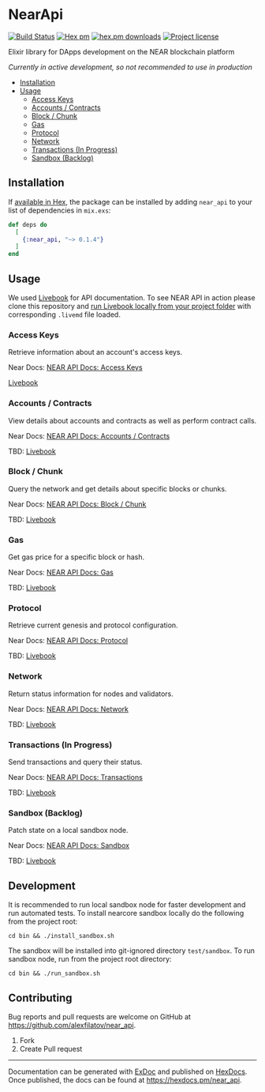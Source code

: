 # NearApi 
[![Build Status](https://github.com/alexfilatov/near_api/workflows/CI/badge.svg?branch=main)](https://github.com/alexfilatov/near_api/actions?query=workflow%3ACI) 
[![Hex pm](https://img.shields.io/hexpm/v/near_api.svg?style=flat)](https://hex.pm/packages/near_api) 
[![hex.pm downloads](https://img.shields.io/hexpm/dt/near_api.svg?style=flat)](https://hex.pm/packages/near_api)
[![Project license](https://img.shields.io/badge/license-MIT-blue.svg)](https://opensource.org/licenses/MIT)

Elixir library for DApps development on the NEAR blockchain platform

*Currently in active development, so not recommended to use in
production*

-   [Installation](#installation)
-   [Usage](#usage)
    -   [Access Keys](#access-keys)
    -   [Accounts / Contracts](#accounts--contracts)
    -   [Block / Chunk](#block--chunk)
    -   [Gas](#gas)
    -   [Protocol](#protocol)
    -   [Network](#network)
    -   [Transactions (In Progress)](#transactions-in-progress)
    -   [Sandbox (Backlog)](#sandbox-backlog)
    
## Installation

If [available in Hex](https://hex.pm/docs/publish), the package can be
installed by adding `near_api` to your list of dependencies in
`mix.exs`:

``` elixir
def deps do
  [
    {:near_api, "~> 0.1.4"}
  ]
end
```

## Usage

We used [Livebook](https://github.com/livebook-dev/livebook) for API documentation.
To see NEAR API in action please clone this repository and [run Livebook locally from your project folder](https://github.com/livebook-dev/livebook#escript) with corresponding `.livemd` file loaded. 

### Access Keys

Retrieve information about an account's access keys.

Near Docs: <a target="_blank" href="https://docs.near.org/docs/api/rpc/access-keys">NEAR API Docs: Access Keys</a>

[Livebook](https://github.com/alexfilatov/near_api/blob/main/notebooks/near_api_access_keys.livemd)

### Accounts / Contracts

View details about accounts and contracts as well as perform contract
calls.

Near Docs: <a target="_blank" href="https://docs.near.org/docs/api/rpc/contracts">NEAR API Docs: Accounts / Contracts</a>

TBD: [Livebook](#)

### Block / Chunk 

Query the network and get details about specific blocks or chunks.

Near Docs: <a target="_blank" href="https://docs.near.org/docs/api/rpc/block-chunk">NEAR API Docs: Block / Chunk</a>

TBD: [Livebook](#)

### Gas  

Get gas price for a specific block or hash.

Near Docs: <a target="_blank" href="https://docs.near.org/docs/api/rpc/gas">NEAR API Docs: Gas</a>

TBD: [Livebook](#)

### Protocol

Retrieve current genesis and protocol configuration.

Near Docs: <a target="_blank" href="https://docs.near.org/docs/api/rpc/protocol">NEAR API Docs: Protocol</a>

TBD: [Livebook](#)

### Network

Return status information for nodes and validators.

Near Docs: <a target="_blank" href="https://docs.near.org/docs/api/rpc/network">NEAR API Docs: Network</a>

TBD: [Livebook](#)

### Transactions (In Progress)

Send transactions and query their status.

Near Docs: <a target="_blank" href="https://docs.near.org/docs/api/rpc/transactions">NEAR API Docs: Transactions</a>

TBD: [Livebook](#)

### Sandbox (Backlog)

Patch state on a local sandbox node.

Near Docs: <a target="_blank" href="https://docs.near.org/docs/api/rpc/sandbox">NEAR API Docs: Sandbox</a>

TBD: [Livebook](#)


## Development

It is recommended to run local sandbox node for faster development and run automated tests.
To install nearcore sandbox locally do the following from the project root:

```shell
cd bin && ./install_sandbox.sh
```

The sandbox will be installed into git-ignored directory `test/sandbox`. 
To run sandbox node, run from the project root directory:

```shell
cd bin && ./run_sandbox.sh
```

## Contributing

Bug reports and pull requests are welcome on GitHub at https://github.com/alexfilatov/near_api.

1. Fork
2. Create Pull request

---

Documentation can be generated with [ExDoc](https://github.com/elixir-lang/ex_doc) and published on [HexDocs](https://hexdocs.pm). Once published, the docs can be found at <https://hexdocs.pm/near_api>.
